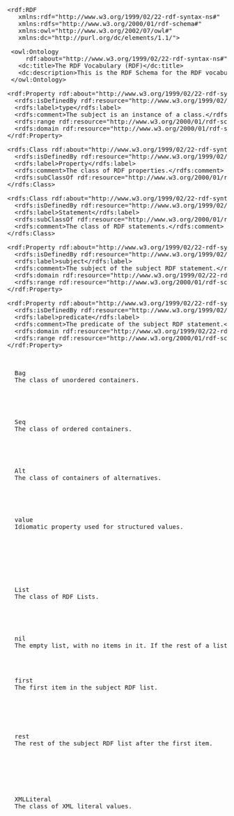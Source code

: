 <pre>
&#x003c;rdf:RDF
   xmlns:rdf="http://www.w3.org/1999/02/22-rdf-syntax-ns#"
   xmlns:rdfs="http://www.w3.org/2000/01/rdf-schema#"
   xmlns:owl="http://www.w3.org/2002/07/owl#" 
   xmlns:dc="http://purl.org/dc/elements/1.1/"&#x003e;

 &#x003c;owl:Ontology 
     rdf:about="http://www.w3.org/1999/02/22-rdf-syntax-ns#"&#x003e;
   &#x003c;dc:title&#x003e;The RDF Vocabulary (RDF)&#x003c;/dc:title&#x003e;
   &#x003c;dc:description&#x003e;This is the RDF Schema for the RDF vocabulary defined in the RDF namespace.&#x003c;/dc:description&#x003e;
 &#x003c;/owl:Ontology&#x003e;

&#x003c;rdf:Property rdf:about="http://www.w3.org/1999/02/22-rdf-syntax-ns#<a id="type">type</a>"&#x003e;
  &#x003c;rdfs:isDefinedBy rdf:resource="http://www.w3.org/1999/02/22-rdf-syntax-ns#"/&#x003e;
  &#x003c;rdfs:label&#x003e;type&#x003c;/rdfs:label&#x003e;
  &#x003c;rdfs:comment&#x003e;The subject is an instance of a class.&#x003c;/rdfs:comment&#x003e;
  &#x003c;rdfs:range rdf:resource="http://www.w3.org/2000/01/rdf-schema#Class"/&#x003e;
  &#x003c;rdfs:domain rdf:resource="http://www.w3.org/2000/01/rdf-schema#Resource"/&#x003e;
&#x003c;/rdf:Property&#x003e;

&#x003c;rdfs:Class rdf:about="http://www.w3.org/1999/02/22-rdf-syntax-ns#Property"&#x003e;
  &#x003c;rdfs:isDefinedBy rdf:resource="http://www.w3.org/1999/02/22-rdf-syntax-ns#"/&#x003e;
  &#x003c;rdfs:label&#x003e;Property&#x003c;/rdfs:label&#x003e;
  &#x003c;rdfs:comment&#x003e;The class of RDF properties.&#x003c;/rdfs:comment&#x003e;
  &#x003c;rdfs:subClassOf rdf:resource="http://www.w3.org/2000/01/rdf-schema#Resource"/&#x003e;
&#x003c;/rdfs:Class&#x003e;

&#x003c;rdfs:Class rdf:about="http://www.w3.org/1999/02/22-rdf-syntax-ns#Statement"&#x003e;
  &#x003c;rdfs:isDefinedBy rdf:resource="http://www.w3.org/1999/02/22-rdf-syntax-ns#"/&#x003e;
  &#x003c;rdfs:label&#x003e;Statement&#x003c;/rdfs:label&#x003e;
  &#x003c;rdfs:subClassOf rdf:resource="http://www.w3.org/2000/01/rdf-schema#Resource"/&#x003e;
  &#x003c;rdfs:comment&#x003e;The class of RDF statements.&#x003c;/rdfs:comment&#x003e;
&#x003c;/rdfs:Class&#x003e;

&#x003c;rdf:Property rdf:about="http://www.w3.org/1999/02/22-rdf-syntax-ns#subject"&#x003e;
  &#x003c;rdfs:isDefinedBy rdf:resource="http://www.w3.org/1999/02/22-rdf-syntax-ns#"/&#x003e;
  &#x003c;rdfs:label&#x003e;subject&#x003c;/rdfs:label&#x003e;
  &#x003c;rdfs:comment&#x003e;The subject of the subject RDF statement.&#x003c;/rdfs:comment&#x003e;
  &#x003c;rdfs:domain rdf:resource="http://www.w3.org/1999/02/22-rdf-syntax-ns#Statement"/&#x003e;
  &#x003c;rdfs:range rdf:resource="http://www.w3.org/2000/01/rdf-schema#Resource"/&#x003e;
&#x003c;/rdf:Property&#x003e;

&#x003c;rdf:Property rdf:about="http://www.w3.org/1999/02/22-rdf-syntax-ns#predicate"&#x003e;
  &#x003c;rdfs:isDefinedBy rdf:resource="http://www.w3.org/1999/02/22-rdf-syntax-ns#"/&#x003e;
  &#x003c;rdfs:label&#x003e;predicate&#x003c;/rdfs:label&#x003e;
  &#x003c;rdfs:comment&#x003e;The predicate of the subject RDF statement.&#x003c;/rdfs:comment&#x003e;
  &#x003c;rdfs:domain rdf:resource="http://www.w3.org/1999/02/22-rdf-syntax-ns#Statement"/&#x003e;
  &#x003c;rdfs:range rdf:resource="http://www.w3.org/2000/01/rdf-schema#Resource"/&#x003e;
&#x003c;/rdf:Property&#x003e;

<rdf:Property rdf:about="http://www.w3.org/1999/02/22-rdf-syntax-ns#object"&#x003e;
  <rdfs:isDefinedBy rdf:resource="http://www.w3.org/1999/02/22-rdf-syntax-ns#"/&#x003e;
  <rdfs:label&#x003e;object</rdfs:label&#x003e;
  <rdfs:comment&#x003e;The object of the subject RDF statement.</rdfs:comment&#x003e;
  <rdfs:domain rdf:resource="http://www.w3.org/1999/02/22-rdf-syntax-ns#Statement"/&#x003e;
  <rdfs:range rdf:resource="http://www.w3.org/2000/01/rdf-schema#Resource"/&#x003e;
</rdf:Property&#x003e;

<rdfs:Class rdf:about="http://www.w3.org/1999/02/22-rdf-syntax-ns#Bag">
  <rdfs:isDefinedBy rdf:resource="http://www.w3.org/1999/02/22-rdf-syntax-ns#"/>
  <rdfs:label>Bag</rdfs:label>
  <rdfs:comment>The class of unordered containers.</rdfs:comment>
  <rdfs:subClassOf rdf:resource="http://www.w3.org/2000/01/rdf-schema#Container"/>
</rdfs:Class>

<rdfs:Class rdf:about="http://www.w3.org/1999/02/22-rdf-syntax-ns#Seq">
  <rdfs:isDefinedBy rdf:resource="http://www.w3.org/1999/02/22-rdf-syntax-ns#"/>
  <rdfs:label>Seq</rdfs:label>
  <rdfs:comment>The class of ordered containers.</rdfs:comment>
  <rdfs:subClassOf rdf:resource="http://www.w3.org/2000/01/rdf-schema#Container"/>
</rdfs:Class>

<rdfs:Class rdf:about="http://www.w3.org/1999/02/22-rdf-syntax-ns#Alt">
  <rdfs:isDefinedBy rdf:resource="http://www.w3.org/1999/02/22-rdf-syntax-ns#"/>
  <rdfs:label>Alt</rdfs:label>
  <rdfs:comment>The class of containers of alternatives.</rdfs:comment>
  <rdfs:subClassOf rdf:resource="http://www.w3.org/2000/01/rdf-schema#Container"/>
</rdfs:Class>

<rdf:Property rdf:about="http://www.w3.org/1999/02/22-rdf-syntax-ns#value">
  <rdfs:isDefinedBy rdf:resource="http://www.w3.org/1999/02/22-rdf-syntax-ns#"/>
  <rdfs:label>value</rdfs:label>
  <rdfs:comment>Idiomatic property used for structured values.</rdfs:comment>
  <rdfs:domain rdf:resource="http://www.w3.org/2000/01/rdf-schema#Resource"/>
  <rdfs:range rdf:resource="http://www.w3.org/2000/01/rdf-schema#Resource"/>
</rdf:Property>

<!-- the following are new additions, Nov 2002 -->

<rdfs:Class rdf:about="http://www.w3.org/1999/02/22-rdf-syntax-ns#List">
  <rdfs:isDefinedBy rdf:resource="http://www.w3.org/1999/02/22-rdf-syntax-ns#"/>
  <rdfs:label>List</rdfs:label>
  <rdfs:comment>The class of RDF Lists.</rdfs:comment>
  <rdfs:subClassOf rdf:resource="http://www.w3.org/2000/01/rdf-schema#Resource"/>
</rdfs:Class>

<rdf:List rdf:about="http://www.w3.org/1999/02/22-rdf-syntax-ns#nil">
  <rdfs:isDefinedBy rdf:resource="http://www.w3.org/1999/02/22-rdf-syntax-ns#"/>
  <rdfs:label>nil</rdfs:label>
  <rdfs:comment>The empty list, with no items in it. If the rest of a list is nil then the list has no more items in it.</rdfs:comment>
</rdf:List>

<rdf:Property rdf:about="http://www.w3.org/1999/02/22-rdf-syntax-ns#first">
  <rdfs:isDefinedBy rdf:resource="http://www.w3.org/1999/02/22-rdf-syntax-ns#"/>
  <rdfs:label>first</rdfs:label>
  <rdfs:comment>The first item in the subject RDF list.</rdfs:comment>
  <rdfs:domain rdf:resource="http://www.w3.org/1999/02/22-rdf-syntax-ns#List"/>
  <rdfs:range rdf:resource="http://www.w3.org/2000/01/rdf-schema#Resource"/>
</rdf:Property>

<rdf:Property rdf:about="http://www.w3.org/1999/02/22-rdf-syntax-ns#rest">
  <rdfs:isDefinedBy rdf:resource="http://www.w3.org/1999/02/22-rdf-syntax-ns#"/>
  <rdfs:label>rest</rdfs:label>
  <rdfs:comment>The rest of the subject RDF list after the first item.</rdfs:comment>
  <rdfs:domain rdf:resource="http://www.w3.org/1999/02/22-rdf-syntax-ns#List"/>
  <rdfs:range rdf:resource="http://www.w3.org/1999/02/22-rdf-syntax-ns#List"/>
</rdf:Property>
	
<rdfs:Datatype rdf:about="http://www.w3.org/1999/02/22-rdf-syntax-ns#XMLLiteral">
  <rdfs:subClassOf rdf:resource="http://www.w3.org/2000/01/rdf-schema#Literal"/> 
  <rdfs:isDefinedBy rdf:resource="http://www.w3.org/1999/02/22-rdf-syntax-ns#"/>
  <rdfs:label>XMLLiteral</rdfs:label>
  <rdfs:comment>The class of XML literal values.</rdfs:comment>
</rdfs:Datatype>

<rdf:Description rdf:about="http://www.w3.org/1999/02/22-rdf-syntax-ns#">
  <rdfs:seeAlso rdf:resource="http://www.w3.org/2000/01/rdf-schema-more"/>
</rdf:Description>

</rdf:RDF>

</pre>
